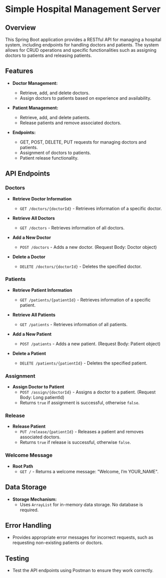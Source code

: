 # Simple Hospital Management Server

## Overview

This Spring Boot application provides a RESTful API for managing a hospital system, including endpoints for handling doctors and patients. The system allows for CRUD operations and specific functionalities such as assigning doctors to patients and releasing patients.

## Features

- **Doctor Management:**
  - Retrieve, add, and delete doctors.
  - Assign doctors to patients based on experience and availability.

- **Patient Management:**
  - Retrieve, add, and delete patients.
  - Release patients and remove associated doctors.

- **Endpoints:**
  - GET, POST, DELETE, PUT requests for managing doctors and patients.
  - Assignment of doctors to patients.
  - Patient release functionality.

## API Endpoints

### Doctors

- **Retrieve Doctor Information**
  - `GET /doctors/{doctorId}` - Retrieves information of a specific doctor.
  
- **Retrieve All Doctors**
  - `GET /doctors` - Retrieves information of all doctors.

- **Add a New Doctor**
  - `POST /doctors` - Adds a new doctor. (Request Body: Doctor object)

- **Delete a Doctor**
  - `DELETE /doctors/{doctorId}` - Deletes the specified doctor.

### Patients

- **Retrieve Patient Information**
  - `GET /patients/{patientId}` - Retrieves information of a specific patient.

- **Retrieve All Patients**
  - `GET /patients` - Retrieves information of all patients.

- **Add a New Patient**
  - `POST /patients` - Adds a new patient. (Request Body: Patient object)

- **Delete a Patient**
  - `DELETE /patients/{patientId}` - Deletes the specified patient.

### Assignment

- **Assign Doctor to Patient**
  - `POST /assign/{doctorId}` - Assigns a doctor to a patient. (Request Body: Long patientId)
  - Returns `true` if assignment is successful, otherwise `false`.

### Release

- **Release Patient**
  - `PUT /release/{patientId}` - Releases a patient and removes associated doctors.
  - Returns `true` if release is successful, otherwise `false`.

### Welcome Message

- **Root Path**
  - `GET /` - Returns a welcome message: "Welcome, I’m YOUR_NAME".

## Data Storage

- **Storage Mechanism:**
  - Uses `ArrayList` for in-memory data storage. No database is required.

## Error Handling

- Provides appropriate error messages for incorrect requests, such as requesting non-existing patients or doctors.

## Testing

- Test the API endpoints using Postman to ensure they work correctly.
